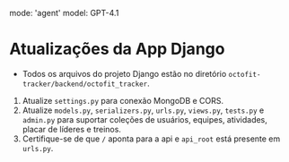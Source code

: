 mode: 'agent'
model: GPT-4.1

# Atualizações da App Django

- Todos os arquivos do projeto Django estão no diretório `octofit-tracker/backend/octofit_tracker`.

1. Atualize `settings.py` para conexão MongoDB e CORS.
2. Atualize `models.py`, `serializers.py`, `urls.py`, `views.py`, `tests.py` e `admin.py` para suportar coleções de usuários, equipes, atividades, placar de líderes e treinos.
3. Certifique-se de que `/` aponta para a api e `api_root` está presente em `urls.py`.
